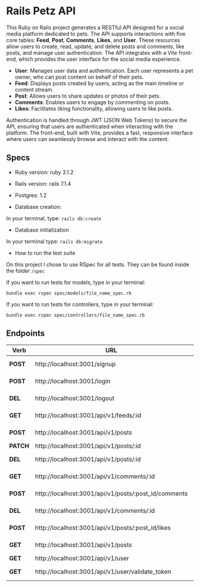 #  Rails Petz API
This Ruby on Rails project generates a RESTful API designed for a social media platform dedicated to pets. The API supports interactions with five core tables: **Feed**, **Post**, **Comments**, **Likes**, and **User**. These resources allow users to create, read, update, and delete posts and comments, like posts, and manage user authentication. The API integrates with a Vite front-end, which provides the user interface for the social media experience.

-   **User**: Manages user data and authentication. Each user represents a pet owner, who can post content on behalf of their pets.
-   **Feed**: Displays posts created by users, acting as the main timeline or content stream.
-   **Post**: Allows users to share updates or photos of their pets.
-   **Comments**: Enables users to engage by commenting on posts.
-   **Likes**: Facilitates liking functionality, allowing users to like posts.

Authentication is handled through JWT (JSON Web Tokens) to secure the API, ensuring that users are authenticated when interacting with the platform. The front-end, built with Vite, provides a fast, responsive interface where users can seamlessly browse and interact with the content.

## Specs

*  Ruby version: ruby 3.1.2
* Rails version: rails 7.1.4
* Postgres: 1.2


*  Database creation:

In your terminal, type: ```rails db:create```

*  Database initialization

In your terminal type: ```rails db:migrate```

*  How to run the test suite

On this project I chose to use RSpec for all tests. They can be found inside the folder `/spec`

If you want to run tests for models, type in your terminal: 

```bundle exec rspec spec/models/file_name_spec.rb```

If you want to run tests for controllers, type in your terminal: 

```bundle exec rspec spec/controllers/file_name_spec.rb```

## Endpoints

|Verb| URL  | Action
|--|--|--|
|**POST**  | http://localhost:3001/signup   | User Sign Up|
|**POST**  | http://localhost:3001/login   | User Log In|
| **DEL** | http://localhost:3001/logout | User Log out|
| **GET** | http://localhost:3001/api/v1/feeds/:id | Feed show |
| **POST** | http://localhost:3001/api/v1/posts | Post create |
| **PATCH**| http://localhost:3001/api/v1/posts/:id| Post edit |
| **DEL**| http://localhost:3001/api/v1/posts/:id| Post destroy |
| **GET**| http://localhost:3001/api/v1/comments/:id| Comment show |
| **POST**| http://localhost:3001/api/v1/posts/:post_id/comments| Comment create |
| **DEL**| http://localhost:3001/api/v1/comments/:id| Comment destroy |
|**POST**| http://localhost:3001/api/v1/posts/:post_id/likes | Like create |
| **GET** | http://localhost:3001/api/v1/posts | Post index|
| **GET**| http://localhost:3001/api/v1/user | Get user|
| **GET**| http://localhost:3001/api/v1/user/validate_token| Validate Token|
